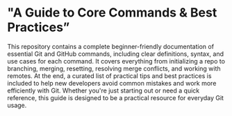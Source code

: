#  "A Guide to Core Commands & Best Practices”
This repository contains a complete beginner-friendly documentation of essential Git and GitHub commands, including clear definitions, syntax, and use cases for each command. It covers everything from initializing a repo to branching, merging, resetting, resolving merge conflicts, and working with remotes. At the end, a curated list of practical tips and best practices is included to help new developers avoid common mistakes and work more efficiently with Git. Whether you're just starting out or need a quick reference, this guide is designed to be a practical resource for everyday Git usage.
